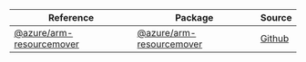 | Reference | Package | Source |
|---|---|---|
|[@azure/arm-resourcemover](arm-resourcemover-readme.md)|[@azure/arm-resourcemover](https://www.npmjs.com/package/@azure/arm-resourcemover)|[Github](https://github.com/Azure/azure-sdk-for-js/blob/main/sdk/resourcemover/arm-resourcemover)|
